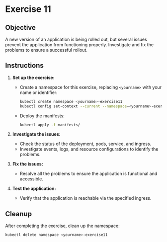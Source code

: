 # Exercise 11

## Objective

A new version of an application is being rolled out, but several issues prevent the application from functioning properly. Investigate and fix the problems to ensure a successful rollout.

## Instructions

1. **Set up the exercise:**
   - Create a namespace for this exercise, replacing `<yourname>` with your name or identifier:
     ```bash
     kubectl create namespace <yourname>-exercise11
     kubectl config set-context --current --namespace=<yourname>-exercise11
     ```
   - Deploy the manifests:
     ```bash
     kubectl apply -f manifests/
     ```

2. **Investigate the issues:**
   - Check the status of the deployment, pods, service, and ingress.
   - Investigate events, logs, and resource configurations to identify the problems.

3. **Fix the issues:**
   - Resolve all the problems to ensure the application is functional and accessible.

4. **Test the application:**
   - Verify that the application is reachable via the specified ingress.

## Cleanup

After completing the exercise, clean up the namespace:
```bash
kubectl delete namespace <yourname>-exercise11
```
